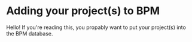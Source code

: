 # Adding your project(s) to BPM
Hello! If you're reading this, you propably want to put your project(s) into the BPM database.
